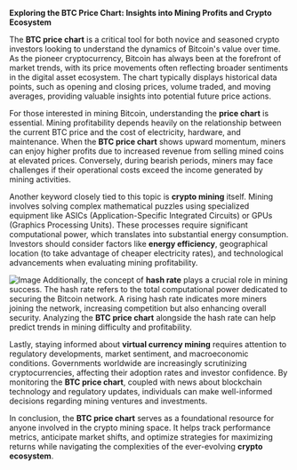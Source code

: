 **Exploring the BTC Price Chart: Insights into Mining Profits and Crypto Ecosystem**

The **BTC price chart** is a critical tool for both novice and seasoned crypto investors looking to understand the dynamics of Bitcoin's value over time. As the pioneer cryptocurrency, Bitcoin has always been at the forefront of market trends, with its price movements often reflecting broader sentiments in the digital asset ecosystem. The chart typically displays historical data points, such as opening and closing prices, volume traded, and moving averages, providing valuable insights into potential future price actions.

For those interested in mining Bitcoin, understanding the **price chart** is essential. Mining profitability depends heavily on the relationship between the current BTC price and the cost of electricity, hardware, and maintenance. When the **BTC price chart** shows upward momentum, miners can enjoy higher profits due to increased revenue from selling mined coins at elevated prices. Conversely, during bearish periods, miners may face challenges if their operational costs exceed the income generated by mining activities.

Another keyword closely tied to this topic is **crypto mining** itself. Mining involves solving complex mathematical puzzles using specialized equipment like ASICs (Application-Specific Integrated Circuits) or GPUs (Graphics Processing Units). These processes require significant computational power, which translates into substantial energy consumption. Investors should consider factors like **energy efficiency**, geographical location (to take advantage of cheaper electricity rates), and technological advancements when evaluating mining profitability.


![Image](https://github.com/user-attachments/assets/31692037-0104-4703-abd1-696b6a7dd41b)
Additionally, the concept of **hash rate** plays a crucial role in mining success. The hash rate refers to the total computational power dedicated to securing the Bitcoin network. A rising hash rate indicates more miners joining the network, increasing competition but also enhancing overall security. Analyzing the **BTC price chart** alongside the hash rate can help predict trends in mining difficulty and profitability.

Lastly, staying informed about **virtual currency mining** requires attention to regulatory developments, market sentiment, and macroeconomic conditions. Governments worldwide are increasingly scrutinizing cryptocurrencies, affecting their adoption rates and investor confidence. By monitoring the **BTC price chart**, coupled with news about blockchain technology and regulatory updates, individuals can make well-informed decisions regarding mining ventures and investments.

In conclusion, the **BTC price chart** serves as a foundational resource for anyone involved in the crypto mining space. It helps track performance metrics, anticipate market shifts, and optimize strategies for maximizing returns while navigating the complexities of the ever-evolving **crypto ecosystem**.